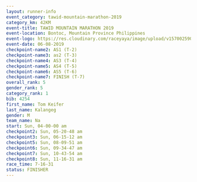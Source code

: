 ```yaml
---
layout: runner-info 
event_category: tawid-mountain-marathon-2019 
category_km: 42KM 
event-title: TAWID MOUNTAIN MARATHON 2019 
event-location: Bontoc, Mountain Province Philippines 
event-logo: https://res.cloudinary.com/raceyaya/image/upload/v1570025905/logo/tawid-mountain_shpquo.png 
event-date: 06-08-2019 
checkpoint-name2: AS1 (T-2) 
checkpoint-name3: as2 (T-3) 
checkpoint-name4: AS3 (T-4) 
checkpoint-name5: AS4 (T-5) 
checkpoint-name6: AS5 (T-6) 
checkpoint-name7: FINISH (T-7) 
overall_rank: 5
gender_rank: 5
category_rank: 1
bib: 4254
first_name: Tom Keifer
last_name: Kalangeg
gender: M
team_name: Na
start: Sun, 04-00-00 am
checkpoint2: Sun, 05-20-48 am
checkpoint3: Sun, 06-15-12 am
checkpoint5: Sun, 08-09-51 am
checkpoint6: Sun, 09-34-47 am
checkpoint7: Sun, 10-43-54 am
checkpoint8: Sun, 11-16-31 am
race_time: 7-16-31
status: FINISHER
---
```

